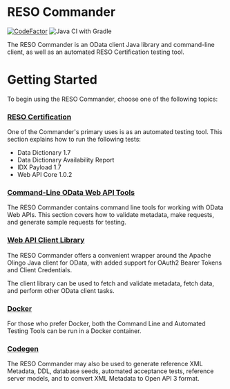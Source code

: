 
# RESO Commander

[![CodeFactor](https://www.codefactor.io/repository/github/resostandards/web-api-commander/badge)](https://www.codefactor.io/repository/github/resostandards/web-api-commander)  ![Java CI with Gradle](https://github.com/RESOStandards/web-api-commander/workflows/Java%20CI%20with%20Gradle/badge.svg?branch=master)

The RESO Commander is an OData client Java library and command-line client, 
as well as an automated RESO Certification testing tool.

# Getting Started
To begin using the RESO Commander, choose one of the following topics:

### [RESO Certification](/doc/Certification.md)
One of the Commander's primary uses is as an automated testing tool. This section
explains how to run the following tests:

* Data Dictionary 1.7
* Data Dictionary Availability Report
* IDX Payload 1.7
* Web API Core 1.0.2

### [Command-Line OData Web API Tools](/doc/CLI.md)
The RESO Commander contains command line tools for working with OData Web APIs. 
This section covers how to validate metadata, make requests, and generate sample requests for testing. 

### [Web API Client Library](/doc/ODataClient.md)
The RESO Commander offers a convenient wrapper around the Apache Olingo Java client for OData, 
with added support for OAuth2 Bearer Tokens and Client Credentials. 

The client library can be used to fetch and validate metadata, fetch data, and perform other 
OData client tasks. 

### [Docker](/doc/Docker.md)
For those who prefer Docker, both the Command Line and Automated Testing Tools can be 
run in a Docker container. 

### [Codegen](/doc/Codegen.md)
The RESO Commander may also be used to generate reference XML Metadata, DDL, database seeds,
automated acceptance tests, reference server models, and to convert XML Metadata to Open API 3 format.